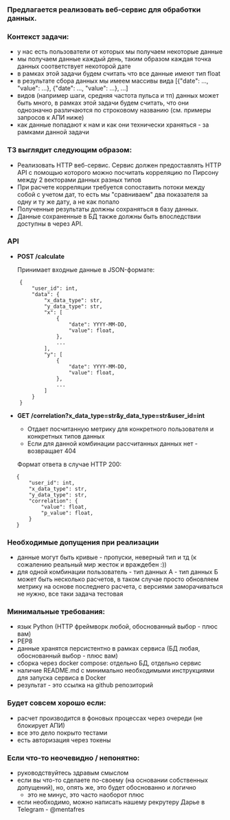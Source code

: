 ### Предлагается реализовать веб-сервис для обработки данных.

### Контекст задачи:

- у нас есть пользователи от которых мы получаем некоторые данные
- мы получаем данные каждый день, таким образом каждая точка данных соответствует некоторой дате
- в рамках этой задачи будем считать что все данные имеют тип float
- в результате сбора данных мы имеем массивы вида [{"date": ..., "value": ...}, {"date": ..., "value": ...}, ...]
- видов (например шаги, средняя частота пульса и тп) данных может быть много, в рамках этой задачи будем считать, что
  они однозначно различаются по строковому названию (см. примеры запросов к АПИ ниже)
- как данные попадают к нам и как они технически храняться - за рамками данной задачи

### ТЗ выглядит следующим образом:

- Реализовать HTTP веб-сервис. Сервис должен предоставлять HTTP API с помощью которого можно посчитать корреляцию по
  Пирсону между 2 векторами данных разных типов
- При расчете корреляции требуется сопоставить потоки между собой с учетом дат, то есть мы "сравниваем" два показателя
  за одну и ту же дату, а не как попало
- Полученные результаты должны сохраняться в базу данных.
- Данные сохраненные в БД также должны быть впоследствии доступны в через API.

### API

- **POST /calculate**

  Принимает входные данные в JSON-формате:

```
    {
        "user_id": int,
        "data": {
            "x_data_type": str,
            "y_data_type": str,
            "x": [
                {
                    "date": YYYY-MM-DD,
                    "value": float,
                },
                ...
            ],
            "y": [
                {
                    "date": YYYY-MM-DD,
                    "value": float,
                },
                ...
            ]
        }
    }
```

- **GET /correlation?x_data_type=str&y_data_type=str&user_id=int**

    - Отдает посчитанную метрику для конкретного пользователя и конкретных типов данных
    - Если для данной комбинации рассчитанных данных нет - возвращает 404

  Формат ответа в случае HTTP 200:

```
   {
       "user_id": int,
       "x_data_type": str,
       "y_data_type": str,
       "correlation": {
           "value": float,
           "p_value": float,
       }
   }
```

### Необходимые допущения при реализации

- данные могут быть кривые - пропуски, неверный тип и тд (к сожалению реальный мир жесток и враждебен :))
- для одной комбинации пользователь - тип данных A - тип данных Б может быть несколько расчетов, в таком случае просто
  обновляем метрику на основе последнего расчета, с версиями заморачиваться не нужно, все таки задача тестовая

### Минимальные требования:

- язык Python (HTTP фреймворк любой, обоснованный выбор - плюс вам)
- PEP8
- данные хранятся персистентно в рамках сервиса (БД любая, обоснованный выбор - плюс вам)
- сборка через docker compose: отдельно БД, отдельно сервис
- наличие README.md с минимально необходимыми инструкциями для запуска сервиса в Docker
- результат - это ссылка на github репозиторий

### Будет совсем хорошо если:

- расчет производится в фоновых процессах через очереди (не блокирует АПИ)
- все это дело покрыто тестами
- есть авторизация через токены

### Если что-то неочевидно / непонятно:

- руководствуйтесь здравым смыслом
- если вы что-то сделаете по-своему (на основании собственных допущений), но, опять же, это будет обоснованно и логично
  - это не минус, это часто наоборот плюс
- если необходимо, можно написать нашему рекрутеру Дарье в Telegram - @mentafres